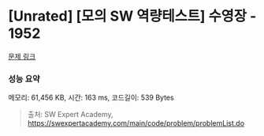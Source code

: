 # [Unrated] [모의 SW 역량테스트] 수영장 - 1952 

[문제 링크](https://swexpertacademy.com/main/code/problem/problemDetail.do?contestProbId=AV5PpFQaAQMDFAUq) 

### 성능 요약

메모리: 61,456 KB, 시간: 163 ms, 코드길이: 539 Bytes



> 출처: SW Expert Academy, https://swexpertacademy.com/main/code/problem/problemList.do